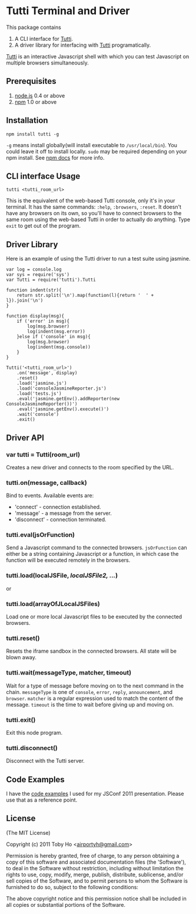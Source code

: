 Tutti Terminal and Driver
=========================
This package contains

1. A CLI interface for [Tutti](http://tuttijs.com).
2. A driver library for interfacing with [Tutti](http://tuttijs.com) programatically.

[Tutti](http://tuttijs.com) is an interactive Javascript shell with which you can test Javascript on multiple browsers simultaneously.

Prerequisites
-------------
1. [node.js](http://nodejs.org/) 0.4 or above
2. [npm](http://npmjs.org/) 1.0 or above

Installation
-------------

    npm install tutti -g
    
`-g` means install globally(will install executable to `/usr/local/bin`). You could leave it off to install locally. `sudo` may be required depending on your npm install. See [npm docs](https://github.com/isaacs/npm#readme) for more info.

CLI interface Usage
-------------

    tutti <tutti_room_url>
    
This is the equivalent of the web-based Tutti console, only it's in your terminal. It has the same commands: `:help`, `:browsers`, `:reset`. It doesn't have any browsers on its own, so you'll have to connect browsers to the same room using the web-based Tutti in order to actually do anything. Type `exit` to get out of the program.
    
Driver Library
-------------
Here is an example of using the Tutti driver to run a test suite using jasmine.

    var log = console.log
    var sys = require('sys')
    var Tutti = require('tutti').Tutti

    function indent(str){
        return str.split('\n').map(function(l){return '  ' + l}).join('\n')
    }

    function display(msg){
        if ('error' in msg){
            log(msg.browser)
            log(indent(msg.error))
        }else if ('console' in msg){
            log(msg.browser)
            log(indent(msg.console))
        }
    }

    Tutti('<tutti_room_url>')
        .on('message', display)
        .reset()
        .load('jasmine.js')
        .load('consoleJasmineReporter.js')
        .load('tests.js')
        .eval('jasmine.getEnv().addReporter(new ConsoleJasmineReporter())')
        .eval('jasmine.getEnv().execute()')
        .wait('console')
        .exit()
        
Driver API
----------

### var tutti = Tutti(room_url)
Creates a new driver and connects to the room specified by the URL.

### tutti.on(message, callback)
Bind to events. Available events are:

- 'connect' - connection established.
- 'message' - a message from the server.
- 'disconnect' - connection terminated.

### tutti.eval(jsOrFunction)
Send a Javascript command to the connected browsers. `jsOrFunction` can either be a string containing Javascript or a function, in which case the function will be executed remotely in the browsers.

### tutti.load(localJSFile, _localJSFile2, ..._)
or
### tutti.load(arrayOfJLocalJSFiles)
Load one or more local Javascript files to be executed by the connected browsers.

### tutti.reset()
Resets the iframe sandbox in the connected browsers. All state will be blown away.

### tutti.wait(messageType, matcher, timeout)
Wait for a type of message before moving on to the next command in the chain.
`messageType` is one of `console`, `error`, `reply`, `announcement`, and `browser`.
`matcher` is a regular expression used to match the content of the message.
`timeout` is the time to wait before giving up and moving on.

### tutti.exit()
Exit this node program.

### tutti.disconnect()
Disconnect with the Tutti server.
    
Code Examples
-------------
I have the [code examples](https://github.com/airportyh/Tutti-JSConf-Code-Examples) I used for my JSConf 2011 presentation. Please use that as a reference point.

License
-------

(The MIT License)

Copyright (c) 2011 Toby Ho &lt;airportyh@gmail.com&gt;

Permission is hereby granted, free of charge, to any person obtaining a copy of this software and associated documentation files (the 'Software'), to deal in the Software without restriction, including without limitation the rights to use, copy, modify, merge, publish, distribute, sublicense, and/or sell copies of the Software, and to permit persons to whom the Software is furnished to do so, subject to the following conditions:

The above copyright notice and this permission notice shall be included in all copies or substantial portions of the Software.
